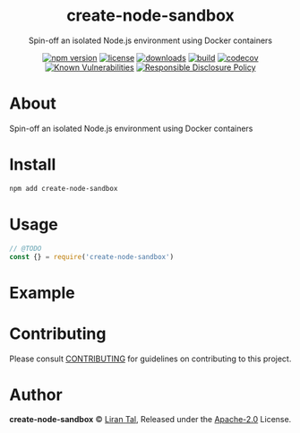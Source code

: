 
<p align="center"><h1 align="center">
  create-node-sandbox
</h1>

<p align="center">
  Spin-off an isolated Node.js environment using Docker containers
</p>

<p align="center">
  <a href="https://www.npmjs.org/package/create-node-sandbox"><img src="https://badgen.net/npm/v/create-node-sandbox" alt="npm version"/></a>
  <a href="https://www.npmjs.org/package/create-node-sandbox"><img src="https://badgen.net/npm/license/create-node-sandbox" alt="license"/></a>
  <a href="https://www.npmjs.org/package/create-node-sandbox"><img src="https://badgen.net/npm/dt/create-node-sandbox" alt="downloads"/></a>
  <a href="https://github.com/lirantal/create-node-sandbox/actions?workflow=CI"><img src="https://github.com/lirantal/create-node-sandbox/workflows/CI/badge.svg" alt="build"/></a>
  <a href="https://codecov.io/gh/lirantal/create-node-sandbox"><img src="https://badgen.net/codecov/c/github/lirantal/create-node-sandbox" alt="codecov"/></a>
  <a href="https://snyk.io/test/github/lirantal/create-node-sandbox"><img src="https://snyk.io/test/github/lirantal/create-node-sandbox/badge.svg" alt="Known Vulnerabilities"/></a>
  <a href="./SECURITY.md"><img src="https://img.shields.io/badge/Security-Responsible%20Disclosure-yellow.svg" alt="Responsible Disclosure Policy" /></a>
</p>

# About

Spin-off an isolated Node.js environment using Docker containers

# Install

```bash
npm add create-node-sandbox
```

# Usage

```js
// @TODO
const {} = require('create-node-sandbox')
```

# Example

<!-- TODO -->

# Contributing

Please consult [CONTRIBUTING](./CONTRIBUTING.md) for guidelines on contributing to this project.

# Author

**create-node-sandbox** © [Liran Tal](https://github.com/lirantal), Released under the [Apache-2.0](./LICENSE) License.
